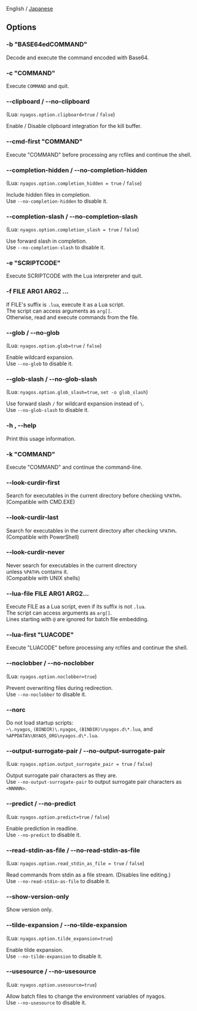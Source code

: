 English / [Japanese](./02-Options_ja.md)

## Options

### -b "BASE64edCOMMAND"
Decode and execute the command encoded with Base64.

### -c "COMMAND"
Execute `COMMAND` and quit.

### --clipboard / --no-clipboard
(Lua: `nyagos.option.clipboard=true` / `false`)

Enable / Disable clipboard integration for the kill buffer.

### --cmd-first "COMMAND"
Execute "COMMAND" before processing any rcfiles and continue the shell.

### --completion-hidden / --no-completion-hidden
(Lua: `nyagos.option.completion_hidden = true` / `false`)

Include hidden files in completion.  
Use `--no-completion-hidden` to disable it.

### --completion-slash / --no-completion-slash
(Lua: `nyagos.option.completion_slash = true` / `false`)

Use forward slash in completion.  
Use `--no-completion-slash` to disable it.

### -e "SCRIPTCODE"
Execute SCRIPTCODE with the Lua interpreter and quit.

### -f FILE ARG1 ARG2 ...
If FILE's suffix is `.lua`, execute it as a Lua script.  
The script can access arguments as `arg[]`.  
Otherwise, read and execute commands from the file.

### --glob / --no-glob
(Lua: `nyagos.option.glob=true` / `false`)

Enable wildcard expansion.  
Use `--no-glob` to disable it.

### --glob-slash / --no-glob-slash
(Lua: `nyagos.option.glob_slash=true`, `set -o glob_slash`)

Use forward slash `/` for wildcard expansion instead of `\`.  
Use `--no-glob-slash` to disable it.

### -h , --help
Print this usage information.

### -k "COMMAND"
Execute "COMMAND" and continue the command-line.

### --look-curdir-first
Search for executables in the current directory before checking `%PATH%`.  
(Compatible with CMD.EXE)

### --look-curdir-last
Search for executables in the current directory after checking `%PATH%`.  
(Compatible with PowerShell)

### --look-curdir-never
Never search for executables in the current directory  
unless `%PATH%` contains it.  
(Compatible with UNIX shells)

### --lua-file FILE ARG1 ARG2...
Execute FILE as a Lua script, even if its suffix is not `.lua`.  
The script can access arguments as `arg[]`.  
Lines starting with `@` are ignored for batch file embedding.

### --lua-first "LUACODE"
Execute "LUACODE" before processing any rcfiles and continue the shell.

### --noclobber / --no-noclobber
(Lua: `nyagos.option.noclobber=true`)

Prevent overwriting files during redirection.  
Use `--no-noclobber` to disable it.

### --norc
Do not load startup scripts:  
`~\.nyagos`, `(BINDIR)\.nyagos`, `(BINDIR)\nyagos.d\*.lua`, and `%APPDATA%\NYAOS_ORG\nyagos.d\*.lua`.

### --output-surrogate-pair / --no-output-surrogate-pair
(Lua: `nyagos.option.output_surrogate_pair = true` / `false`)

Output surrogate pair characters as they are.  
Use `--no-output-surrogate-pair` to output surrogate pair characters as `<NNNNN>`.

### --predict / --no-predict
(Lua: `nyagos.option.predict=true` / `false`)

Enable prediction in readline.  
Use `--no-predict` to disable it.

### --read-stdin-as-file / --no-read-stdin-as-file
(Lua: `nyagos.option.read_stdin_as_file = true` / `false`)

Read commands from stdin as a file stream. (Disables line editing.)  
Use `--no-read-stdin-as-file` to disable it.

### --show-version-only
Show version only.

### --tilde-expansion / --no-tilde-expansion
(Lua: `nyagos.option.tilde_expansion=true`)

Enable tilde expansion.  
Use `--no-tilde-expansion` to disable it.

### --usesource / --no-usesource
(Lua: `nyagos.option.usesource=true`)

Allow batch files to change the environment variables of nyagos.  
Use `--no-usesource` to disable it.

